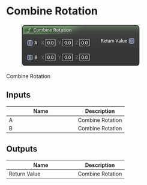 # Combine Rotation

<div align="left" data-full-width="false">

<figure><img src="../../../../.gitbook/assets/Combine_Rotation.png" alt=""><figcaption></figcaption></figure>

</div>

Combine Rotation

## Inputs

<table><thead><tr><th width="170">Name</th><th>Description</th></tr></thead><tbody><tr><td>A</td><td>Combine Rotation</td></tr><tr><td>B</td><td>Combine Rotation</td></tr></tbody></table>

## Outputs

<table><thead><tr><th width="170">Name</th><th>Description</th></tr></thead><tbody><tr><td>Return Value</td><td>Combine Rotation</td></tr></tbody></table>

